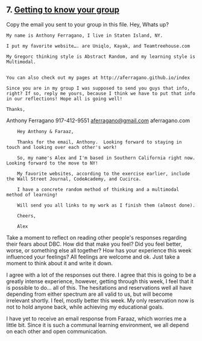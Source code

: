 ## 7. [Getting to know your group](7_get_to_know_your_group/readme.md)

Copy the email you sent to your group in this file.
	Hey,
	Whats up?

	My name is Anthony Ferragano, I live in Staten Island, NY. 

	I put my favorite website…. are Uniqlo, Kayak, and Teamtreehouse.com 

	My Gregorc thinking style is Abstract Random, and my learning style is Multimodal. 


	You can also check out my pages at http://aferragano.github.io/index 

	Since you are in my group I was supposed to send you guys that info, right? If so, reply me yours, because I think we have to put that info in our reflections! Hope all is going well! 

	Thanks,


Anthony Ferragano
917-412-9551
aferragano@gmail.com
aferragano.com

<!-- Insert your response here  -->

		Hey Anthony & Faraaz,

		Thanks for the email, Anthony.  Looking forward to staying in touch and looking over each other's work!

		So, my name's Alex and I'm based in Southern California right now.  Looking forward to the move to NY! 

		My favorite websites, according to the exercise earlier, include the Wall Street Journal, CodeAcademy, and Cucirca.  

		I have a concrete random method of thinking and a multimodal method of learning!

		Will send you all links to my work as I finish them (almost done).  

		Cheers,

		Alex




Take a moment to reflect on reading other people's responses regarding their fears about DBC. How did that make you feel? Did you feel better, worse, or something else all together? How has your experience this week influenced your feelings? All feelings are welcome and ok. Just take a moment to think about it and write it down. 

<!-- Insert your response here -->

I agree with a lot of the responses out there. I agree that this is going to be a greatly intense experience, however, getting through this week, I feel that it is possible to do… all of this. The hesitations and reservations well all have depending from either spectrum are all valid to us, but will become irrelevant shortly. I feel, mostly better this week. My only reservation now is not to hold anyone back, while achieving my educational goals. 



I have yet to receive an email response from Faraaz, which worries me a little bit. Since it is such a communal learning environment, we all depend on each other and open communication. 